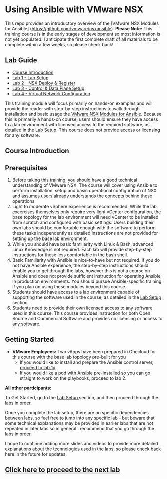 # Using Ansible with VMware NSX
This repo provides an introductory overview of the [VMware NSX Modules for Ansible] (https://github.com/vmware/nsxansible).
__Please Note:__ This training course is in the early stages of development so most information is not yet populated. I anticipate the first complete draft of all materials to be complete within a few weeks, so please check back!

## Lab Guide
- [Course Introduction](https://github.com/afewell/AnsibleNSX101#course-introduction)
- [Lab 1 - Lab Setup](Lab1-LabPrep/)
- [Lab 2 - NSX Deploy & Register](Lab2-NSXDeploy/)
- [Lab 3 - Control & Data Plane Setup](Lab3-Control%and%Data%Plane%Setup/)
- [Lab 4 - Virtual Network Configuration](Lab4-Virtual%20Network%20Configuration/)

This training module will focus primarily on hands-on examples and will provide the reader with step-by-step instructions to walk through installation and basic usage the [VMware NSX Modules for Ansible](https://github.com/vmware/nsxansible). Because this is primarily a hands-on course, users should ensure they have access to a lab environment with licensed access to the required software, as detailed in the [Lab Setup](https://github.com/afewell/AnsibleNSX101/tree/master/Lab1-LabPrep). This course does not provide access or licensing for any software.

## Course Introduction
## Prerequisites
1. Before taking this training, you should have a good technical understanding of VMware NSX. The course will cover using Ansible to perform installation, setup and basic operational configuration of NSX and assumes users already understands the concepts behind these operations. 
2. Light to moderate vSphere experience is recommended. While the lab excercises themselves only require very light vCenter configuration, the base topology for the lab environment will need vCenter to be installed from scratch and configured with basic settings. Users building their own labs should be comfortable enough with the software to perform these tasks independently as detailed instructions are not provided for setting up the base lab environment.
3. While you should have basic familiarity with Linux & Bash, advanced Linux Knowledge is not required. Each lab will provide step-by-step instructions for those less comfortable in the bash shell.
4. Basic Familiarity with Ansible is nice-to-have but not required. If you do not have Ansible experience, the step-by-step instructions should enable you to get through the labs, however this is not a course on Ansible and does not provide sufficient instruction for operating Ansible in production environments. You should pursue Ansible-specific training if you plan on using these modules beyond this course.
5. Students should have access to a lab environment capable of supporting the software used in the course, as detailed in the [Lab Setup](../Lab1-LabPrep/) section.
6. Students need to provide their own licensed access to any software used in this course. This course provides instruction for both Open Source and Commercial Software and provides no licensing or access to any software.

## Getting Started
- **VMware Employees:** Two vApps have been prepared in Onecloud for this course with the base lab topology pre-built for you
  - If you would like to install and prepare the Ansible control server, [proceed to lab 1d](https://github.com/afewell/AnsibleNSX101/tree/master/Lab1-LabPrep/Lab1d-AnsibleInstall#vmware-employees-using-onecloud).
  - If you would like a pod with Ansible pre-installed so you can go straight to work on the playbooks, proceed to lab 2. 

__All other participants:__ 

To Get Started, go to the [Lab Setup ](../Lab1-LabPrep/) section, and then proceed through the labs in order.

Once you complete the lab setup, there are no specific dependencies between labs, so feel free to jump into any specific lab - but beware that some technical explanations may be provided in earlier labs that are not repeated in later labs so in general I recommend that you go through the labs in order.

I hope to continue adding more slides and videos to provide more detailed explanations about the technologies used in the labs, so please check back here in the future for updates.

## [Click here to proceed to the next lab](../Lab1-LabPrep/)